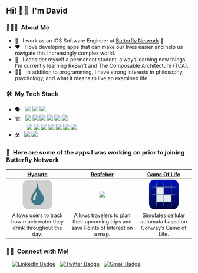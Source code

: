 ## Hi! 👋🏻 &nbsp;I'm David 

<h3> 👨🏻‍💻 &nbsp;About Me </h3>

- 💼 &nbsp; I work as an iOS Software Engineer at [Butterfly Network](https://www.butterflynetwork.com) 🦋
- ❤️ &nbsp; I love developing apps that can make our lives easier and help us navigate this increasingly complex world.
- 🌱 &nbsp; I consider myself a permanent student, always learning new things. I'm currently learning RxSwift and The Composable Architecture (TCA).
- 🧘‍♂️ &nbsp; In addition to programming, I have strong interests in philosophy, psychology, and what it means to live an examined life.

<h3> 🛠 &nbsp;My Tech Stack</h3>

- 🗣 &nbsp;
  <a href="https://swift.org"><img src="https://img.shields.io/badge/-Swift-333333?style=flat&logo=swift"/></a>
  <a href="https://developer.apple.com/library/archive/documentation/Cocoa/Conceptual/ProgrammingWithObjectiveC/Introduction/Introduction.html"><img src="https://img.shields.io/badge/-Objective--C-333333?style=flat&logo=c++"/></a>
  <a href="https://www.python.org"><img src="https://img.shields.io/badge/-Python-333333?style=flat&logo=python&logoColor=yellow"/></a>
- 🏗 &nbsp;
  <a href="https://developer.apple.com/documentation/uikit"><img src="https://img.shields.io/badge/-UIKit-333333?style=flat"/></a>
  <a href="https://developer.apple.com/library/archive/documentation/ToolsLanguages/Conceptual/Xcode_Overview/UsingInterfaceBuilder.html"><img src="https://img.shields.io/badge/-Interface_Builder-333333?style=flat"/></a>
  <a href="https://developer.apple.com/library/archive/documentation/UserExperience/Conceptual/AutolayoutPG/ProgrammaticallyCreatingConstraints.html"><img src="https://img.shields.io/badge/-Programmatic_Constraints-333333?style=flat"/></a>
  <a href="https://developer.apple.com/library/archive/documentation/UserExperience/Conceptual/AutolayoutPG/index.html"><img src="https://img.shields.io/badge/-Auto_Layout-333333?style=flat"/></a>
  <a href="https://developer.apple.com/documentation/coredata"><img src="https://img.shields.io/badge/-Core_Data-333333?style=flat"/></a>
  <a href="https://developer.apple.com/documentation/coregraphics"><img src="https://img.shields.io/badge/-Core_Graphics-333333?style=flat"/></a>  
  &nbsp; &nbsp; &nbsp; &nbsp; <a href="https://developer.apple.com/documentation/foundation/urlsession"><img src="https://img.shields.io/badge/-URLSession-333333?style=flat"/></a>
  <a href="https://developer.apple.com/documentation/DISPATCH"><img src="https://img.shields.io/badge/-Grand_Central_Dispatch-333333?style=flat"/></a>
  <a href="https://developer.apple.com/documentation/corelocation"><img src="https://img.shields.io/badge/-Core_Location-333333?style=flat"/></a>
  <a href="https://developer.apple.com/documentation/mapkit"><img src="https://img.shields.io/badge/-MapKit-333333?style=flat"/></a>
  <a href="https://github.com/carekit-apple/CareKit#carekitui-"><img src="https://img.shields.io/badge/-CareKitUI-333333?style=flat"/></a>
  <a href="https://developer.apple.com/documentation/xctest"><img src="https://img.shields.io/badge/-XCTest-333333?style=flat"/></a>
  <a href="https://developer.apple.com/documentation/avfoundation"><img src="https://img.shields.io/badge/-AVFoundation-333333?style=flat"/></a>
- 🛠 &nbsp;
  <a href="https://developer.apple.com/xcode/"><img src="https://img.shields.io/badge/-Xcode-333333?style=flat&logo=xcode"/></a>
  <a href="https://code.visualstudio.com"><img src="https://img.shields.io/badge/-Visual%20Studio%20Code-333333?style=flat&logo=visual-studio-code&logoColor=007ACC"/></a>

<!---
<h3> ⚙️ &nbsp;GitHub Analytics </h3> 

&nbsp;&nbsp;&nbsp;![visitors](https://windard-visitor-badge.glitch.me/badge?page_id=windard.github.profile)

&nbsp;&nbsp;&nbsp;![David's GitHub stats](https://github-readme-stats.vercel.app/api/?username=DavidWrightOS&show_icons=true&title_color=4d8bf5&icon_color=4d8bf5&text_color=9f9f9f&bg_color=0e1116)
--->

<h3> 📱 &nbsp;Here are some of the apps I was working on prior to joining Butterfly Network</h3>

| **[Hydrate](https://github.com/DavidWrightOS/Hydrate)** | **[Resfeber](https://github.com/DavidWrightOS/Resfeber-labspt13)** | **[Game Of Life](https://github.com/DavidWrightOS/GameOfLife)** |
| :---: | :---: | :---: |
| <a href="https://github.com/DavidWrightOS/Hydrate"><img src="https://github.com/DavidWrightOS/Hydrate/blob/master/resources/Hydrate-AppIcon.png" width="80"/></a> | <a href="https://github.com/DavidWrightOS/Resfeber-labspt13"><img src="https://github.com/DavidWrightOS/Resfeber-labspt13/blob/main/Resources/AppIcon.png" width="80"/></a> | <a href="https://github.com/DavidWrightOS/GameOfLife"><img src="https://github.com/DavidWrightOS/GameOfLife/blob/master/resources/GameOfLife-AppIcon.png" width="80"/></a> |
| Allows users to track how much water they drink throughout the day. | Allows travelers to plan their upcoming trips and save Points of Interest on a map. | Simulates cellular automata based on Conway’s Game of Life. |


<h3> 🤝🏻 &nbsp;Connect with Me! </h3>

&nbsp;&nbsp;&nbsp;
[![LinkedIn Badge](https://img.shields.io/badge/LinkedIn-0072b1?logo=linkedin&link=https://www.linkedin.com/in/davidwrightos/)](https://www.linkedin.com/in/davidwrightos/)&nbsp;&nbsp;
[![Twitter Badge](https://img.shields.io/badge/Twitter-00acee?logo=twitter&logoColor=white&link=https://twitter.com/DavidWrightOS)](https://twitter.com/DavidWrightOS)&nbsp;&nbsp;
[![Gmail Badge](https://img.shields.io/badge/Gmail-DB4437?logo=gmail&logoColor=white&link=mailto:davidtwright89@gmail.com)](mailto:davidtwright89@gmail.com)
